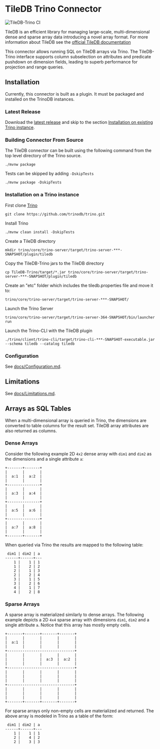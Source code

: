 # TileDB Trino Connector

![TileDB-Trino CI](https://github.com/TileDB-Inc/TileDB-Trino/actions/workflows/github_actions.yml/badge.svg)

TileDB is an efficient library for managing large-scale,
multi-dimensional dense and sparse array data introducing a novel array format. For more information about TileDB
see the [official TileDB documentation](https://docs.tiledb.io/en/latest/introduction.html)

This connector allows running SQL on TileDB arrays via Trino.  The TileDB-Trino interface supports column subselection on attributes and predicate pushdown on dimension fields, leading to superb performance for
projection and range queries.


## Installation

Currently, this connector is built as a plugin. It must be packaged and
installed on the TrinoDB instances.

### Latest Release

Download the [latest release](https://github.com/TileDB-Inc/TileDB-Trino/releases/latest)
and skip to the section
[Installation on existing Trino instance](#Installation-on-existing-Trino-instance).

### Building Connector From Source

The TileDB connector can be built using the following command from the
top level directory of the Trino source.
```
./mvnw package
```

Tests can be skipped by adding `-DskipTests`

```
./mvnw package -DskipTests
```

### Installation on a Trino instance

First clone [Trino](https://github.com/TileDB-Inc/TileDB-Trino/releases/latest)
```
git clone https://github.com/trinodb/trino.git
```
Install Trino
```
./mvnw clean install -DskipTests
```

Create a TileDB directory
```
mkdir trino/core/trino-server/target/trino-server-***-SNAPSHOT/plugin/tiledb
```
Copy the TileDB-Trino jars to the TileDB directory
```
cp TileDB-Trino/target/*.jar trino/core/trino-server/target/trino-server-***-SNAPSHOT/plugin/tiledb
```
Create an "etc" folder which includes the tiledb.properties file and move it to:
```
trino/core/trino-server/target/trino-server-***-SNAPSHOT/
```
Launch the Trino Server
```
trino/core/trino-server/target/trino-server-364-SNAPSHOT/bin/launcher run
```
Launch the Trino-CLI with the TileDB plugin
```
./trino/client/trino-cli/target/trino-cli-***-SNAPSHOT-executable.jar --schema tiledb --catalog tiledb
```

### Configuration

See [docs/Configuration.md](docs/Configuration.md).

## Limitations

See [docs/Limitations.md](docs/Limitations.md).

## Arrays as SQL Tables

When a multi-dimensional array is queried in Trino, the dimensions are converted
to table columns for the result set. TileDB array attributes are also returned as columns.

### Dense Arrays

Consider the following example 2D `4x2` dense array with `dim1` and `dim2`
as the dimensions and a single attribute `a`:

```
+-------+-------+
|       |       |
|  a:1  |  a:2  |
|       |       |
+---------------+
|       |       |
|  a:3  |  a:4  |
|       |       |
+---------------+
|       |       |
|  a:5  |  a:6  |
|       |       |
+---------------+
|       |       |
|  a:7  |  a:8  |
|       |       |
+-------+-------+
````

When queried via Trino the results are mapped to the following table:

```
 dim1 | dim2 | a
------+------+---
    1 |    1 | 1
    1 |    2 | 2
    2 |    1 | 3
    2 |    2 | 4
    3 |    1 | 5
    3 |    2 | 6
    4 |    1 | 7
    4 |    2 | 8
```

### Sparse Arrays

A sparse array is materialized similarly to dense arrays. The following example
depicts a 2D `4x4` sparse array with dimensions `dim1`, `dim2` and
a single attribute `a`. Notice that this array has mostly empty cells. 

```
+-------+-------+-------+-------+
|       |       |       |       |
|  a:1  |       |       |       |
|       |       |       |       |
+-------------------------------+
|       |       |       |       |
|       |       |  a:3  |  a:2  |
|       |       |       |       |
+-------------------------------+
|       |       |       |       |
|       |       |       |       |
|       |       |       |       |
+-------------------------------+
|       |       |       |       |
|       |       |       |       |
|       |       |       |       |
+-------+-------+-------+-------+
```

For sparse arrays only non-empty cells are materialized and returned.
The above array is modeled in Trino as a table of the form:

```
 dim1 | dim2 | a
------+------+---
    1 |    1 | 1
    2 |    4 | 2
    2 |    3 | 3
```

